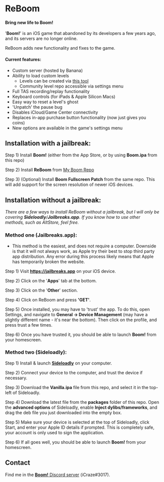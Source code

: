 # ReBoom
<p align="center">
	<!-- will be fetched from GH when made public -->
  <!-- <img width="720" height="240" src="https://share.boba.best/raw/2t1af63w.png"> -->
</p>

#### Bring new life to Boom!

'**Boom!**' is an iOS game that abandoned by its developers a few years ago, and its servers are no longer online.

ReBoom adds new functionality and fixes to the game.

#### Current features:
- Custom server (hosted by Banana)
- Ability to load custom levels
	- Levels can be created via [this tool](https://github.com/lachylegend/Boom-Level-Editor)
	- Community level repo accessible via settings menu
- Full TAS recording/replay functionality
- Keyboard controls (for iPads & Apple Silicon Macs)
- Easy way to reset a level's ghost
- 'Unpatch' the pause bug
- Disables iCloud/Game Center connectivity
- Replaces in-app purchase button functionality (now just gives you coins)
- New options are available in the game's settings menu

## Installation with a jailbreak:

Step 1) Install **Boom!** (either from the App Store, or by using **Boom.ipa** from this repo)

Step 2) Install **ReBoom** from [My Boom Repo](https://boom.icrazeios.com/)

Step 3) (Optional) Install **Boom Fullscreen Patch** from the same repo. This will add support for the screen resolution of newer iOS devices.

## Installation without a jailbreak:

*There are a few ways to install ReBoom without a jailbreak, but I will only be covering **Sideloadly**/**Jailbreaks.app**. If you know how to use other methods, such as AltStore, feel free.*

### Method one (Jailbreaks.app):

- This method is the easiest, and does not require a computer. Downside is that it will not always work, as Apple try their best to stop third party app distribution. Any error during this process likely means that Apple has temporarily broken the website.
		
Step 1) Visit **https://jailbreaks.app** on your iOS device.

Step 2) Click on the '**Apps**' tab at the bottom.

Step 3) Click on the '**Other**' section.

Step 4) Click on ReBoom and press **'GET'**.

Step 5) Once installed, you may have to 'trust' the app. To do this, open Settings, and navigate to **General -> Device Management** (may have a slightly different name - it's near the bottom). Then click on the profile, and press trust a few times.

Step 6) Once you have trusted it, you should be able to launch **Boom!** from your homescreen.

### Method two (Sideloadly):

Step 1) Install & launch [**Sideloadly**](https://sideloadly.io/#download) on your computer.

Step 2) Connect your device to the computer, and trust the device if necessary.

Step 3) Download the **Vanilla.ipa** file from this repo, and select it in the top-left of Sideloadly.
    
Step 4) Download the latest file from the **packages** folder of this repo. Open the **advanced options** of Sideloadly, enable **Inject dylibs/frameworks**, and drag the deb file you just downloaded into the empty box.

Step 5) Make sure your device is selected at the top of Sideloadly, click Start, and enter your Apple ID details if prompted. This is completely safe, your account is only used to sign the application.

Step 6) If all goes well, you should be able to launch **Boom!** from your homescreen.

## Contact

Find me in the [**Boom!** Discord server](https://discord.gg/wgrbBPvrQ7) (iCraze#3017).
